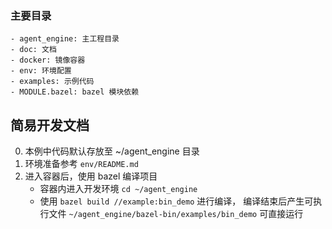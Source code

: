 ### 主要目录
    - agent_engine: 主工程目录
    - doc: 文档
    - docker: 镜像容器
    - env: 环境配置
    - examples: 示例代码
    - MODULE.bazel: bazel 模块依赖

## 简易开发文档
0. 本例中代码默认存放至 ~/agent_engine 目录
1. 环境准备参考 `env/README.md`
2. 进入容器后，使用 bazel 编译项目
    - 容器内进入开发环境 `cd ~/agent_engine` 
    - 使用 `bazel build //example:bin_demo` 进行编译， 编译结束后产生可执行文件 `~/agent_engine/bazel-bin/examples/bin_demo` 可直接运行
